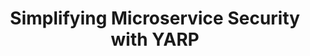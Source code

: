 ---
title: "Simplifying Microservice Security with YARP"
description: ""
topics:
- 
youtube: "JlhoBji4OWc"
type: tv-episode
Date: '2020-03-31'
episode: 0014
---